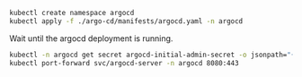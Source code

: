 ```bash
kubectl create namespace argocd
kubectl apply -f ./argo-cd/manifests/argocd.yaml -n argocd
```

Wait until the argocd deployment is running.

```bash
kubectl -n argocd get secret argocd-initial-admin-secret -o jsonpath="{.data.password}" | base64 -d; echo
kubectl port-forward svc/argocd-server -n argocd 8080:443
```
